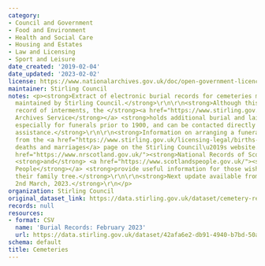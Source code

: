 ```yaml
---
category:
- Council and Government
- Food and Environment
- Health and Social Care
- Housing and Estates
- Law and Licensing
- Sport and Leisure
date_created: '2019-02-04'
date_updated: '2023-02-02'
license: https://www.nationalarchives.gov.uk/doc/open-government-licence/version/3/
maintainer: Stirling Council
notes: <p><strong>Extract of electronic burial records for cemeteries managed and
  maintained by Stirling Council.</strong>\r\n\r\n<strong>Although this is not a full
  record of interments, the </strong><a href="https://www.stirling.gov.uk/libraries-archives/archives/"><strong>Council's
  Archives Service</strong></a> <strong>holds additional burial and lair information,
  especially for funerals prior to 1900, and can be contacted directly for further
  assistance.</strong>\r\n\r\n<strong>Information on arranging a funeral can be obtained
  from the <a href="https://www.stirling.gov.uk/licensing-legal/births-marriages-death/cemeteries/">Births,
  deaths and marriages</a> page on the Stirling Council\u2019s website.</strong>\r\n\r\n<a
  href="https://www.nrscotland.gov.uk/"><strong>National Records of Scotland</strong></a>
  <strong>and</strong> <a href="https://www.scotlandspeople.gov.uk/"><strong>Scotland\u2019s
  People</strong></a> <strong>provide useful information for those wishing to research
  their family tree.</strong>\r\n\r\n<strong>Next update available from Thursday,
  2nd March, 2023.</strong>\r\n</p>
organization: Stirling Council
original_dataset_link: https://data.stirling.gov.uk/dataset/cemetery-records
records: null
resources:
- format: CSV
  name: 'Burial Records: February 2023'
  url: https://data.stirling.gov.uk/dataset/42afa6e2-db91-4940-b7bd-50ab8b4dd2c1/resource/e2c373ba-86b8-404c-8ff7-4d91cd9acb59/download/20230202-stirling-council-burial-records-as-at-01.02.2023.csv
schema: default
title: Cemeteries
---
```

